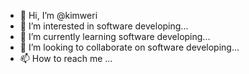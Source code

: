 - 👋 Hi, I’m @kimweri
- 👀 I’m interested in software developing...
- 🌱 I’m currently learning software developing...
- 💞️ I’m looking to collaborate on software developing...
- 📫 How to reach me ...

<!---
kimweri/kimweri is a ✨ special ✨ repository because its `README.md` (this file) appears on your GitHub profile.
You can click the Preview link to take a look at your changes.
--->
